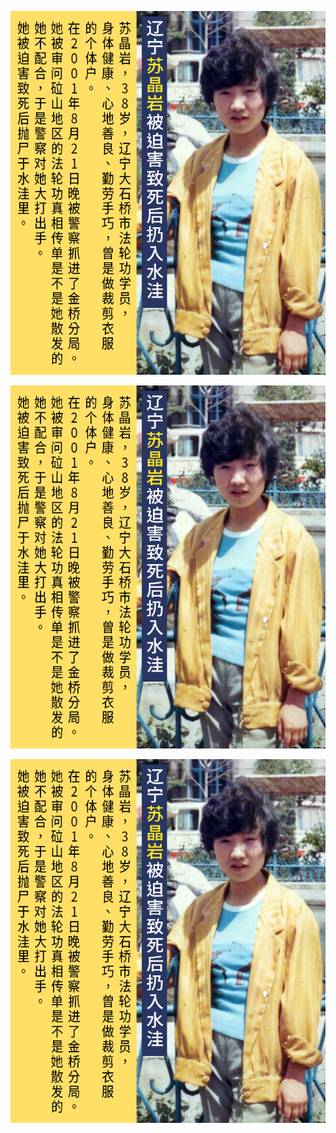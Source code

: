 <p>
<div align="center"><img src="img-3/3-1108f.jpg" width=640></div><p>
<div align="center"><img src="img-3/3-1108f.jpg" width=640></div><p>
<div align="center"><img src="img-3/3-1108f.jpg" width=640></div>
